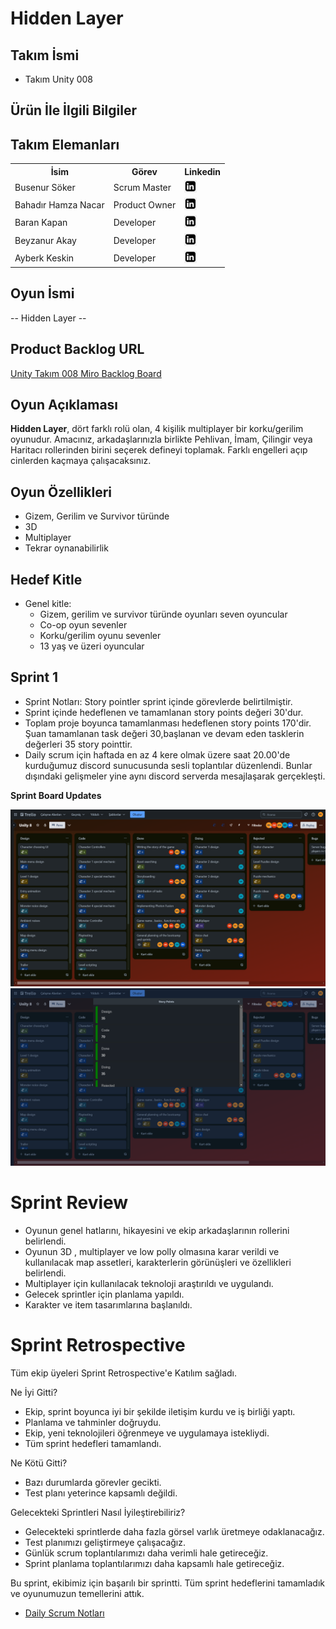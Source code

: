 # Hidden Layer

## Takım İsmi
- Takım Unity 008

## Ürün İle İlgili Bilgiler

  ## Takım Elemanları

  <table>
    <tr>
      <th>İsim</th>
      <th>Görev</th>
      <th>Linkedin</th>
    </tr>
    <tr>
      <td>Busenur Söker</td>
      <td>Scrum Master</td>
      <td>
        <a href="https://www.linkedin.com/in/busenur-soker/" target="_blank" ><img src="Sprint Screenshots/linkedin.png" width="20" height="20" /></a>
      </td>
    </tr>
    <tr>
      <td>Bahadır Hamza Nacar</td>
      <td>Product Owner</td>
      <td>
        <a href="https://www.linkedin.com/in/bahad%C4%B1r-hamza-nacar-747000208/" target="_blank"><img src="Sprint Screenshots/linkedin.png" width="20" height="20" /></a>
      </td>
    </tr>
    <tr>
      <td>Baran Kapan</td>
      <td>Developer</td>
      <td>
        <a href="https://www.linkedin.com/in/baran-kapan-5187a2253/" target="_blank"><img src="Sprint Screenshots/linkedin.png" width="20" height="20" /></a>
      </td>
    </tr>
    <tr>
      <td>Beyzanur Akay</td>
      <td>Developer</td>
      <td>
        <a href="https://www.linkedin.com/in/beyzanur-akay-45a711246/" target="_blank"><img src="Sprint Screenshots/linkedin.png" width="20" height="20" /></a>
      </td>
    </tr>
    <tr>
      <td>Ayberk Keskin</td>
      <td>Developer</td>
      <td>
        <a href="https://www.linkedin.com/in/ayberkkeskin/" target="_blank"><img src="Sprint Screenshots/linkedin.png" width="20" height="20" /></a>
      </td>
    </tr>
    <tr>
  </tr>
  </table>

## Oyun İsmi
-- Hidden Layer --

## Product Backlog URL
[Unity Takım 008 Miro Backlog Board](https://trello.com/invite/b/LS7aCw5H/ATTIa0829061f489b1e2a64c6b1c48756e79121C3EBE/unity-8)

## Oyun Açıklaması

**Hidden Layer**, dört farklı rolü olan, 4 kişilik multiplayer bir korku/gerilim oyunudur. Amacınız, arkadaşlarınızla birlikte Pehlivan, İmam, Çilingir veya Haritacı rollerinden birini seçerek defineyi toplamak. Farklı engelleri açıp cinlerden kaçmaya çalışacaksınız.

## Oyun Özellikleri

- Gizem, Gerilim ve Survivor türünde
- 3D 
- Multiplayer
- Tekrar oynanabilirlik

## Hedef Kitle
- Genel kitle:
  - Gizem, gerilim ve survivor türünde oyunları seven oyuncular
  - Co-op oyun sevenler
  - Korku/gerilim oyunu sevenler
  - 13 yaş ve üzeri oyuncular

## **Sprint 1**
- Sprint Notları: Story pointler sprint içinde görevlerde belirtilmiştir.
- Sprint içinde hedeflenen ve tamamlanan story points değeri 30'dur.
- Toplam proje boyunca tamamlanması hedeflenen story points 170'dir. Şuan tamamlanan task değeri 30,başlanan ve devam eden tasklerin değerleri 35 story pointtir.
- Daily scrum için haftada en az 4 kere olmak üzere saat 20.00'de kurduğumuz discord sunucusunda sesli toplantılar düzenlendi. Bunlar dışındaki gelişmeler yine aynı discord serverda mesajlaşarak gerçekleşti.
  
**Sprint Board Updates**

![image](https://github.com/obuddier/Grup8-Unity-OUA-Bootcamp/blob/main/Sprint%20Screenshots/Sprint1.png)
![image](https://github.com/obuddier/Grup8-Unity-OUA-Bootcamp/blob/main/Sprint%20Screenshots/Sprint1sp.png)
  
# Sprint Review

- Oyunun genel hatlarını, hikayesini ve ekip arkadaşlarının rollerini belirlendi.
- Oyunun 3D , multiplayer ve low polly olmasına karar verildi ve kullanılacak map assetleri, karakterlerin görünüşleri ve özellikleri belirlendi.
- Multiplayer için kullanılacak teknoloji araştırıldı ve uygulandı.
- Gelecek sprintler için planlama yapıldı.
- Karakter ve item tasarımlarına başlanıldı.

# Sprint Retrospective

Tüm ekip üyeleri Sprint Retrospective'e Katılım sağladı.

Ne İyi Gitti?
- Ekip, sprint boyunca iyi bir şekilde iletişim kurdu ve iş birliği yaptı.
- Planlama ve tahminler doğruydu.
- Ekip, yeni teknolojileri öğrenmeye ve uygulamaya istekliydi.
- Tüm sprint hedefleri tamamlandı.

Ne Kötü Gitti?
- Bazı durumlarda görevler gecikti.
- Test planı yeterince kapsamlı değildi.

Gelecekteki Sprintleri Nasıl İyileştirebiliriz?
- Gelecekteki sprintlerde daha fazla görsel varlık üretmeye odaklanacağız.
- Test planımızı geliştirmeye çalışacağız.
- Günlük scrum toplantılarımızı daha verimli hale getireceğiz.
- Sprint planlama toplantılarımızı daha kapsamlı hale getireceğiz.

Bu sprint, ekibimiz için başarılı bir sprintti. Tüm sprint hedeflerini tamamladık ve oyunumuzun temellerini attık.

- [Daily Scrum Notları](https://drive.google.com/drive/folders/1ShSIaXFaUdt_9YyxAPtyeECxFmE5K7S3?usp=sharing)

